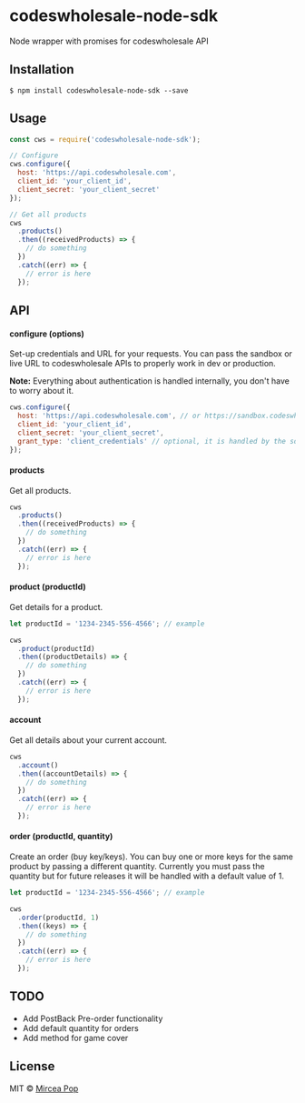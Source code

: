 # codeswholesale-node-sdk
Node wrapper with promises for codeswholesale API

## Installation
```
$ npm install codeswholesale-node-sdk --save
```

## Usage
```js
const cws = require('codeswholesale-node-sdk');

// Configure
cws.configure({
  host: 'https://api.codeswholesale.com',
  client_id: 'your_client_id',
  client_secret: 'your_client_secret'
});

// Get all products
cws
  .products()
  .then((receivedProducts) => {
    // do something
  })
  .catch((err) => {
    // error is here
  });
```

## API
#### configure (options)
Set-up credentials and URL for your requests. You can pass the sandbox or live URL to codeswholesale APIs to properly work in dev or production.

**Note:** Everything about authentication is handled internally, you don't have to worry about it.

```js
cws.configure({
  host: 'https://api.codeswholesale.com', // or https://sandbox.codeswholesale.com
  client_id: 'your_client_id',
  client_secret: 'your_client_secret',
  grant_type: 'client_credentials' // optional, it is handled by the sdk
});
```

#### products
Get all products.

```js
cws
  .products()
  .then((receivedProducts) => {
    // do something
  })
  .catch((err) => {
    // error is here
  });
```

#### product (productId)
Get details for a product.

```js
let productId = '1234-2345-556-4566'; // example

cws
  .product(productId)
  .then((productDetails) => {
    // do something
  })
  .catch((err) => {
    // error is here
  });
```

#### account
Get all details about your current account.

```js
cws
  .account()
  .then((accountDetails) => {
    // do something
  })
  .catch((err) => {
    // error is here
  });
```

#### order (productId, quantity)
Create an order (buy key/keys). You can buy one or more keys for the same product by passing a different quantity.
Currently you must pass the quantity but for future releases it will be handled with a default value of 1.

```js
let productId = '1234-2345-556-4566'; // example

cws
  .order(productId, 1)
  .then((keys) => {
    // do something
  })
  .catch((err) => {
    // error is here
  });
```

## TODO
  * Add PostBack Pre-order functionality
  * Add default quantity for orders
  * Add method for game cover

## License
MIT © [Mircea Pop](https://github.com/OogieBoogieInJSON)
